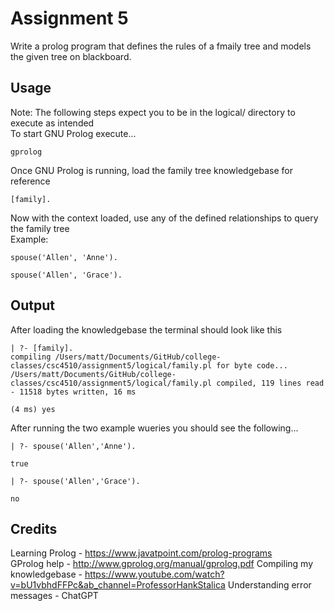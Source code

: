 # Assignment 5

Write a prolog program that defines the rules of a fmaily tree and models the given tree on blackboard.

## Usage

Note: The following steps expect you to be in the logical/ directory to execute as intended  
To start GNU Prolog execute...

```terminal
gprolog
```

Once GNU Prolog is running, load the family tree knowledgebase for reference

```GNU Prolog
[family].
```

Now with the context loaded, use any of the defined relationships to query the family tree  
Example:

```GNU Prolog
spouse('Allen', 'Anne').
```

```GNU Prolog
spouse('Allen', 'Grace').
```

## Output

After loading the knowledgebase the terminal should look like this

```GNU Prolog
| ?- [family].
compiling /Users/matt/Documents/GitHub/college-classes/csc4510/assignment5/logical/family.pl for byte code...
/Users/matt/Documents/GitHub/college-classes/csc4510/assignment5/logical/family.pl compiled, 119 lines read - 11518 bytes written, 16 ms

(4 ms) yes
```

After running the two example wueries you should see the following...

```GNU Prolog
| ?- spouse('Allen','Anne').

true
```

```GNU Prolog
| ?- spouse('Allen','Grace').

no
```

## Credits

Learning Prolog - https://www.javatpoint.com/prolog-programs  
GProlog help - http://www.gprolog.org/manual/gprolog.pdf
Compiling my knowledgebase - https://www.youtube.com/watch?v=bU1vbhdFFPc&ab_channel=ProfessorHankStalica
Understanding error messages - ChatGPT